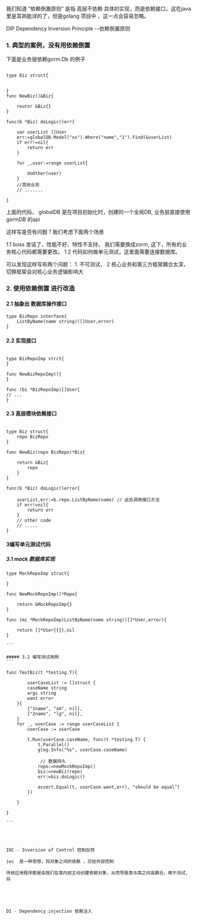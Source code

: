 我们知道 “依赖倒置原则”  是指 高层不依赖 具体的实现，而是依赖接口，这在java里是耳熟能详的了，但是golang 项目中 ，这一点会容易忽略。

DIP  Dependency Inversion Principle --依赖倒置原则


### 1. 典型的案例，没有用依赖倒置

下面是业务层依赖gorm.Db 的例子
```

type Biz struct{


}
func NewBiz()&Biz{

    reutnr &Biz{}
}

func(b *Biz) doLogic()err{

    var userList []User
    err:=globalDB.Model("xx").Where("name","1").Find(&userList)
    if err!=nil{
        return err
    }

    for _,user:=range userList{

        doOther(user)
    }
    //其他业务
    // .......

}
```
上面的代码， globalDB 是在项目初始化时，创建的一个全局DB, 业务层直接使用 gormDB 的api

这样写是否有问题？我们考虑下面两个场景

1.1 boss 发话了，性能不好、特性不支持， 我们需要换成zorm, 这下，所有的业务核心代码都需要更改。
1.2 代码如何做单元测试，这里面需要连接数据库。

可以发现这样写有两个问题： 1. 不可测试， 2 核心业务和第三方框架耦合太深，切换框架会对核心业务逻辑影响大


### 2. 使用依赖倒置 进行改造

#### 2.1 抽象出 数据库操作接口

```
type BizRepo interface{
    ListByName(name string)([]User,error)
}
```

#### 2.2 实现接口

```

type BizRepoImp strct{
}

func NewBizRepoImp(){
}

func (bi *BizRepoImp)[]User{
// ...
}
```


#### 2.3  高层模块依赖接口
```

type Biz struct{
    repo BizRepo
}

func NewBiz(repo BizRepo)*Biz{

    return &Biz{
        repo
    }
}

func(b *Biz) doLogic()error{

    userList,err:=b.repo.ListByName(name) // 此处调用接口方法
    if err!=nil{
        return err
    }
    // other code
    // .....
}
```



#### 3编写单元测试代码

##### 3.1 mock 数据库实现
````
type MockRepoImp struct{

}

func NewMockRepoImp()*Repo{

    return &MockRepoImp{}
}

func (mi *MockRepoImp)ListByName(name string)([]*User,error){

    return []*User{{}},nil
}

```

##### 3.2 编写测试用例
```

func TestBiz(t *testing.T){

        userCaseList := []struct {
		caseName string
        args string
		want error
	}{
		{"1name", "xm", nil},
		{"2name", "lg", nil},
	}
	for _, userCase := range userCaseList {
		userCase := userCase

		t.Run(userCase.caseName, func(t *testing.T) {
			t.Parallel()
			glog.Info("%s", userCase.caseName)

             // 数据持久
            repo:=newMockRepoImp()
            biz:=newBiz(repo)
            err:=biz.doLogic()

			assert.Equal(t, userCase.want,err), "should be equal")
		})

	}

}

```




IOC - Inversion of Control 控制反转

ioc  是一种思想，将对象之间的依赖 ，交给外部控制

传统应用程序都是由我们在类内部主动创建依赖对象，从而导致类与类之间高耦合，难于测试,
将





DI - Dependency injection 依赖注入
